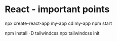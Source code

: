 # React - important points

npx create-react-app my-app
cd my-app
npm start

npm install -D tailwindcss
npx tailwindcss init
